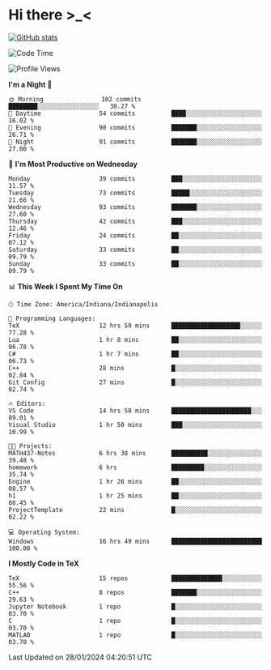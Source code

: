# Hi there \>_<

[![GitHub stats](https://github-readme-stats.vercel.app/api?username=ARessegetesStery&show_icons=true&theme=transparent)](https://github.com/anuraghazra/github-readme-stats)

<!--START_SECTION:waka-->
![Code Time](http://img.shields.io/badge/Code%20Time-610%20hrs%2028%20mins-blue)

![Profile Views](http://img.shields.io/badge/Profile%20Views-0-blue)

**I'm a Night 🦉** 

```text
🌞 Morning                102 commits         ████████░░░░░░░░░░░░░░░░░   30.27 % 
🌆 Daytime                54 commits          ████░░░░░░░░░░░░░░░░░░░░░   16.02 % 
🌃 Evening                90 commits          ███████░░░░░░░░░░░░░░░░░░   26.71 % 
🌙 Night                  91 commits          ███████░░░░░░░░░░░░░░░░░░   27.00 % 
```
📅 **I'm Most Productive on Wednesday** 

```text
Monday                   39 commits          ███░░░░░░░░░░░░░░░░░░░░░░   11.57 % 
Tuesday                  73 commits          █████░░░░░░░░░░░░░░░░░░░░   21.66 % 
Wednesday                93 commits          ███████░░░░░░░░░░░░░░░░░░   27.60 % 
Thursday                 42 commits          ███░░░░░░░░░░░░░░░░░░░░░░   12.46 % 
Friday                   24 commits          ██░░░░░░░░░░░░░░░░░░░░░░░   07.12 % 
Saturday                 33 commits          ██░░░░░░░░░░░░░░░░░░░░░░░   09.79 % 
Sunday                   33 commits          ██░░░░░░░░░░░░░░░░░░░░░░░   09.79 % 
```


📊 **This Week I Spent My Time On** 

```text
🕑︎ Time Zone: America/Indiana/Indianapolis

💬 Programming Languages: 
TeX                      12 hrs 59 mins      ███████████████████░░░░░░   77.28 % 
Lua                      1 hr 8 mins         ██░░░░░░░░░░░░░░░░░░░░░░░   06.78 % 
C#                       1 hr 7 mins         ██░░░░░░░░░░░░░░░░░░░░░░░   06.73 % 
C++                      28 mins             █░░░░░░░░░░░░░░░░░░░░░░░░   02.84 % 
Git Config               27 mins             █░░░░░░░░░░░░░░░░░░░░░░░░   02.74 % 

🔥 Editors: 
VS Code                  14 hrs 58 mins      ██████████████████████░░░   89.01 % 
Visual Studio            1 hr 50 mins        ███░░░░░░░░░░░░░░░░░░░░░░   10.99 % 

🐱‍💻 Projects: 
MATH437-Notes            6 hrs 38 mins       ██████████░░░░░░░░░░░░░░░   39.48 % 
homework                 6 hrs               █████████░░░░░░░░░░░░░░░░   35.74 % 
Engine                   1 hr 26 mins        ██░░░░░░░░░░░░░░░░░░░░░░░   08.57 % 
h1                       1 hr 25 mins        ██░░░░░░░░░░░░░░░░░░░░░░░   08.45 % 
ProjectTemplate          22 mins             █░░░░░░░░░░░░░░░░░░░░░░░░   02.22 % 

💻 Operating System: 
Windows                  16 hrs 49 mins      █████████████████████████   100.00 % 
```

**I Mostly Code in TeX** 

```text
TeX                      15 repos            ██████████████░░░░░░░░░░░   55.56 % 
C++                      8 repos             ███████░░░░░░░░░░░░░░░░░░   29.63 % 
Jupyter Notebook         1 repo              █░░░░░░░░░░░░░░░░░░░░░░░░   03.70 % 
C                        1 repo              █░░░░░░░░░░░░░░░░░░░░░░░░   03.70 % 
MATLAB                   1 repo              █░░░░░░░░░░░░░░░░░░░░░░░░   03.70 % 
```




 Last Updated on 28/01/2024 04:20:51 UTC
<!--END_SECTION:waka-->
